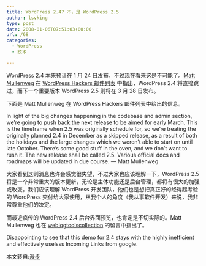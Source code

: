 ```yaml
---
title: WordPress 2.4? 不，是 WordPress 2.5
author: lsvking
type: post
date: 2008-01-06T07:51:03+00:00
url: /68
categories:
  - WordPress
  - 技术

---
```

<p class="entry">
  WordPress 2.4 本来预计在 1 月 24 日发布，不过现在看来这是不可能了。<a href="http://photomatt.net/">Matt Mullenweg</a> 在 <a href="http://comox.textdrive.com/pipermail/wp-hackers/2008-January/016993.html">WordPress Hackers 邮件列表</a> 中指出，WordPress 2.4 将直接跳过，而下一个重要版本 WordPress 2.5 则将在 3 月 28 日发布。
</p>

下面是 Matt Mullenweg 在 WordPress Hackers 邮件列表中给出的信息。
  
In light of the big changes happening in the codebase and admin section, we&#8217;re going to push back the next release to be aimed for early March. This is the timeframe when 2.5 was originally schedule for, so we&#8217;re treating the originally planned 2.4 in December as a skipped release, as a result of both the holidays and the large changes which we weren&#8217;t able to start on until late October. There&#8217;s some good stuff in the oven, and we don&#8217;t want to rush it. The new release shall be called 2.5. Various official docs and roadmaps will be updated in due course. &#8212; Matt Mullenweg
  
大家看到这则消息也许会感觉很失望，不过大家也应该理解一下，WordPress 2.5 将是一个非常重大的版本更新，无论是主体功能还是后台管理，都将有很大的加强或改变。我们应该理解 WordPress 开发团队，他们也是想把真正好的经得起考验的 WordPress 交付给大家使用，从我个人的角度（我从事软件开发）来说，我非常尊重他们的决定。

而最近疯传的 WordPress 2.4 后台界面预览，也肯定是不切实际的。Matt Mullenweg 也在 [weblogtoolscollection][1] 的留言中指出了。

Disappointing to see that this demo for 2.4 stays with the highly inefficient and effectively uselsss Incoming Links from google.
  
本文转自:[漫步][2]

 [1]: http://weblogtoolscollection.com/archives/2008/01/02/wordpress-24-admin-preview/#comment-1207162
 [2]: http://roamlog.cn/